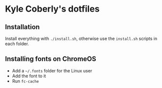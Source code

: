# Kyle Coberly's dotfiles

## Installation

Install everything with `./install.sh`, otherwise use the `install.sh` scripts
in each folder.

## Installing fonts on ChromeOS

- Add a `~/.fonts` folder for the Linux user
- Add the font to it
- Run `fc-cache`

